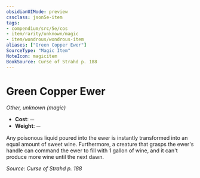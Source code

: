 ```yaml
---
obsidianUIMode: preview
cssclass: json5e-item
tags:
- compendium/src/5e/cos
- item/rarity/unknown/magic
- item/wondrous/wondrous-item
aliases: ["Green Copper Ewer"]
SourceType: "Magic Item"
NoteIcon: magicitem
BookSource: Curse of Strahd p. 188
---
```

# Green Copper Ewer
*Other, unknown (magic)*  

- **Cost**: ⏤
- **Weight**: ⏤

Any poisonous liquid poured into the ewer is instantly transformed into an equal amount of sweet wine. Furthermore, a creature that grasps the ewer's handle can command the ewer to fill with 1 gallon of wine, and it can't produce more wine until the next dawn.

*Source: Curse of Strahd p. 188*